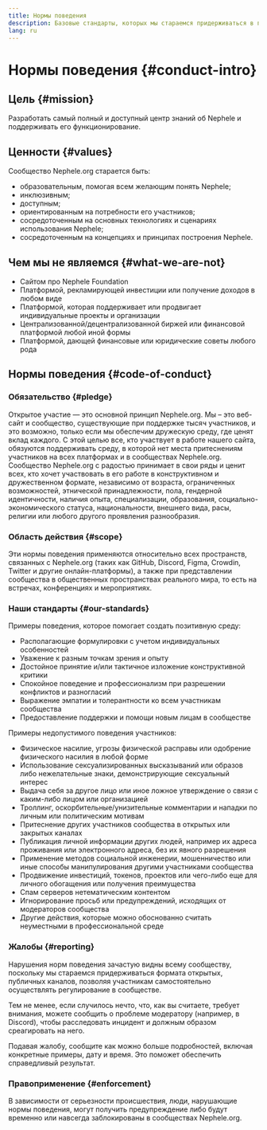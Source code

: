 ```yaml
---
title: Нормы поведения
description: Базовые стандарты, которых мы стараемся придерживаться в пространстве Nephele.org.
lang: ru
---
```


# Нормы поведения {#conduct-intro}

## Цель {#mission}

Разработать самый полный и доступный центр знаний об Nephele и поддерживать его функционирование.

## Ценности {#values}

Сообщество Nephele.org старается быть:

- образовательным, помогая всем желающим понять Nephele;
- инклюзивным;
- доступным;
- ориентированным на потребности его участников;
- сосредоточенным на основных технологиях и сценариях использования Nephele;
- сосредоточенным на концепциях и принципах построения Nephele.

## Чем мы не являемся {#what-we-are-not}

- Сайтом про Nephele Foundation
- Платформой, рекламирующей инвестиции или получение доходов в любом виде
- Платформой, которая поддерживает или продвигает индивидуальные проекты и организации
- Централизованной/децентрализованной биржей или финансовой платформой любой иной формы
- Платформой, дающей финансовые или юридические советы любого рода

## Нормы поведения {#code-of-conduct}

### Обязательство {#pledge}

Открытое участие — это основной принцип Nephele.org. Мы – это веб-сайт и сообщество, существующие при поддержке тысяч участников, и это возможно, только если мы обеспечим дружескую среду, где ценят вклад каждого. С этой целью все, кто участвует в работе нашего сайта, обязуются поддерживать среду, в которой нет места притеснениям участников на всех платформах и в сообществах Nephele.org. Сообщество Nephele.org с радостью принимает в свои ряды и ценит всех, кто хочет участвовать в его работе в конструктивном и дружественном формате, независимо от возраста, ограниченных возможностей, этнической принадлежности, пола, гендерной идентичности, наличия опыта, специализации, образования, социально-экономического статуса, национальности, внешнего вида, расы, религии или любого другого проявления разнообразия.

### Область действия {#scope}

Эти нормы поведения применяются относительно всех пространств, связанных с Nephele.org (таких как GitHub, Discord, Figma, Crowdin, Twitter и другие онлайн-платформы), а также при представлении сообщества в общественных пространствах реального мира, то есть на встречах, конференциях и мероприятиях.

### Наши стандарты {#our-standards}

Примеры поведения, которое помогает создать позитивную среду:

- Располагающие формулировки с учетом индивидуальных особенностей
- Уважение к разным точкам зрения и опыту
- Достойное принятие и/или тактичное изложение конструктивной критики
- Спокойное поведение и профессионализм при разрешении конфликтов и разногласий
- Выражение эмпатии и толерантности ко всем участникам сообщества
- Предоставление поддержки и помощи новым лицам в сообществе

Примеры недопустимого поведения участников:

- Физическое насилие, угрозы физической расправы или одобрение физического насилия в любой форме
- Использование сексуализированных высказываний или образов либо нежелательные знаки, демонстрирующие сексуальный интерес
- Выдача себя за другое лицо или иное ложное утверждение о связи с каким-либо лицом или организацией
- Троллинг, оскорбительные/унизительные комментарии и нападки по личным или политическим мотивам
- Притеснение других участников сообщества в открытых или закрытых каналах
- Публикация личной информации других людей, например их адреса проживания или электронного адреса, без их явного разрешения
- Применение методов социальной инженерии, мошенничество или иные способы манипулирования другими участниками сообщества
- Продвижение инвестиций, токенов, проектов или чего-либо еще для личного обогащения или получения преимущества
- Спам серверов нетематическим контентом
- Игнорирование просьб или предупреждений, исходящих от модераторов сообщества
- Другие действия, которые можно обоснованно считать неуместными в профессиональной среде

### Жалобы {#reporting}

Нарушения норм поведения зачастую видны всему сообществу, поскольку мы стараемся придерживаться формата открытых, публичных каналов, позволяя участникам самостоятельно осуществлять регулирование в сообществе.

Тем не менее, если случилось нечто, что, как вы считаете, требует внимания, можете сообщить о проблеме модератору (например, в Discord), чтобы расследовать инцидент и должным образом среагировать на него.

Подавая жалобу, сообщите как можно больше подробностей, включая конкретные примеры, дату и время. Это поможет обеспечить справедливый результат.

### Правоприменение {#enforcement}

В зависимости от серьезности происшествия, люди, нарушающие нормы поведения, могут получить предупреждение либо будут временно или навсегда заблокированы в сообществах Nephele.org.
